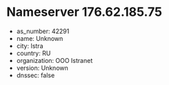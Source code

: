 # Nameserver 176.62.185.75

* as_number: 42291
* name: Unknown
* city: Istra
* country: RU
* organization: OOO Istranet
* version: Unknown
* dnssec: false
